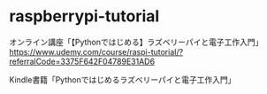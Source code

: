 # raspberrypi-tutorial
オンライン講座「【Pythonではじめる】ラズベリーパイと電子工作入門」 https://www.udemy.com/course/raspi-tutorial/?referralCode=3375F642F04789E31AD6

Kindle書籍「Pythonではじめるラズベリーパイと電子工作入門」 
